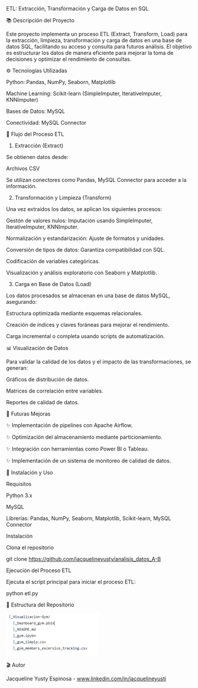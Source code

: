 ETL: Extracción, Transformación y Carga de Datos en SQL

📚 Descripción del Proyecto

Este proyecto implementa un proceso ETL (Extract, Transform, Load) para la extracción, limpieza, transformación y carga de datos en una base de datos SQL, facilitando su acceso y consulta para futuros análisis. El objetivo es estructurar los datos de manera eficiente para mejorar la toma de decisiones y optimizar el rendimiento de consultas.

⚙️ Tecnologías Utilizadas

Python: Pandas, NumPy, Seaborn, Matplotlib

Machine Learning: Scikit-learn (SimpleImputer, IterativeImputer, KNNImputer)

Bases de Datos: MySQL

Conectividad: MySQL Connector

🔄 Flujo del Proceso ETL

1. Extracción (Extract)

Se obtienen datos desde:

Archivos CSV

Se utilizan conectores como Pandas, MySQL Connector para acceder a la información.

2. Transformación y Limpieza (Transform)

Una vez extraídos los datos, se aplican los siguientes procesos:

Gestón de valores nulos: Imputación usando SimpleImputer, IterativeImputer, KNNImputer.

Normalización y estandarización: Ajuste de formatos y unidades.

Conversión de tipos de datos: Garantiza compatibilidad con SQL.

Codificación de variables categóricas.

Visualización y análisis exploratorio con Seaborn y Matplotlib.

3. Carga en Base de Datos (Load)

Los datos procesados se almacenan en una base de datos MySQL, asegurando:

Estructura optimizada mediante esquemas relacionales.

Creación de índices y claves foráneas para mejorar el rendimiento.

Carga incremental o completa usando scripts de automatización.

📊 Visualización de Datos

Para validar la calidad de los datos y el impacto de las transformaciones, se generan:

Gráficos de distribución de datos.

Matrices de correlación entre variables.

Reportes de calidad de datos.

🚀 Futuras Mejoras

✨ Implementación de pipelines con Apache Airflow.

✨ Optimización del almacenamiento mediante particionamiento.

✨ Integración con herramientas como Power BI o Tableau.

✨ Implementación de un sistema de monitoreo de calidad de datos.


🔗 Instalación y Uso

Requisitos

Python 3.x

MySQL

Librerías: Pandas, NumPy, Seaborn, Matplotlib, Scikit-learn, MySQL Connector

Instalación

Clona el repositorio 

git clone https://github.com/jacquelineyusty/analisis_datos_A-B

Ejecución del Proceso ETL

Ejecuta el script principal para iniciar el proceso ETL:

python etl.py

📂 Estructura del Repositorio

<img src="https://github.com/jacquelineyusty/recursos/blob/main/estructura.PNG" width="250" />


🎬 Autor

Jacqueline Yusty Espinosa - www.linkedin.com/in/jacquelineyusti
